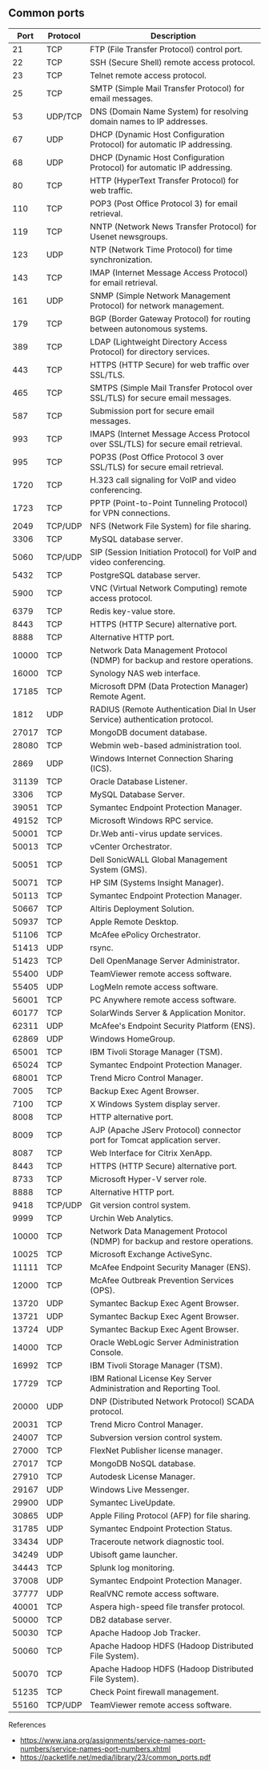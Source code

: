 ## Common ports

| Port | Protocol | Description | 
|-----|----------|-------------|
| 21  | TCP      | FTP (File Transfer Protocol) control port. | 
| 22  | TCP      | SSH (Secure Shell) remote access protocol. |
| 23  | TCP      | Telnet remote access protocol. |
| 25  | TCP      | SMTP (Simple Mail Transfer Protocol) for email messages. |
| 53  | UDP/TCP  | DNS (Domain Name System) for resolving domain names to IP addresses. | 
| 67  | UDP      | DHCP (Dynamic Host Configuration Protocol) for automatic IP addressing. |
| 68  | UDP      | DHCP (Dynamic Host Configuration Protocol) for automatic IP addressing. |
| 80  | TCP      | HTTP (HyperText Transfer Protocol) for web traffic. |
| 110 | TCP      | POP3 (Post Office Protocol 3) for email retrieval. |
| 119 | TCP      | NNTP (Network News Transfer Protocol) for Usenet newsgroups. |
| 123 | UDP      | NTP (Network Time Protocol) for time synchronization. |
| 143 | TCP      | IMAP (Internet Message Access Protocol) for email retrieval. |
| 161 | UDP      | SNMP (Simple Network Management Protocol) for network management. |
| 179 | TCP      | BGP (Border Gateway Protocol) for routing between autonomous systems. |
| 389 | TCP      | LDAP (Lightweight Directory Access Protocol) for directory services. |
| 443 | TCP      | HTTPS (HTTP Secure) for web traffic over SSL/TLS. |
| 465 | TCP      | SMTPS (Simple Mail Transfer Protocol over SSL/TLS) for secure email messages. |
| 587 | TCP      | Submission port for secure email messages. |
| 993 | TCP      | IMAPS (Internet Message Access Protocol over SSL/TLS) for secure email retrieval. |
| 995 | TCP      | POP3S (Post Office Protocol 3 over SSL/TLS) for secure email retrieval. |
| 1720 | TCP     | H.323 call signaling for VoIP and video conferencing. |
| 1723 | TCP     | PPTP (Point-to-Point Tunneling Protocol) for VPN connections. |
| 2049 | TCP/UDP | NFS (Network File System) for file sharing. |
| 3306 | TCP     | MySQL database server. |
| 5060 | TCP/UDP | SIP (Session Initiation Protocol) for VoIP and video conferencing. |
| 5432 | TCP     | PostgreSQL database server. |
| 5900 | TCP     | VNC (Virtual Network Computing) remote access protocol. |
| 6379 | TCP     | Redis key-value store. |
| 8443 | TCP     | HTTPS (HTTP Secure) alternative port. |
| 8888 | TCP     | Alternative HTTP port. |
| 10000 | TCP    | Network Data Management Protocol (NDMP) for backup and restore operations. |
| 16000 | TCP    | Synology NAS web interface. |
| 17185 | TCP    | Microsoft DPM (Data Protection Manager) Remote Agent. |
| 1812 | UDP     | RADIUS (Remote Authentication Dial In User Service) authentication protocol. |
| 27017 | TCP    | MongoDB document database. |
| 28080 | TCP    | Webmin web-based administration tool. |
| 2869 | UDP     | Windows Internet Connection Sharing (ICS). |
| 31139 | TCP    | Oracle Database Listener. |
| 3306 | TCP     | MySQL Database Server. |
| 39051 | TCP    | Symantec Endpoint Protection Manager. |
| 49152 | TCP    | Microsoft Windows RPC service. |
| 50001 | TCP    | Dr.Web anti-virus update services. |
| 50013 | TCP    | vCenter Orchestrator. |
| 50051 | TCP    | Dell SonicWALL Global Management System (GMS). |
| 50071 | TCP    | HP SIM (Systems Insight Manager). |
| 50113 | TCP    | Symantec Endpoint Protection Manager. |
| 50667 | TCP    | Altiris Deployment Solution. |
| 50937 | TCP    | Apple Remote Desktop. |
| 51106 | TCP    | McAfee ePolicy Orchestrator. |
| 51413 | UDP    | rsync. |
| 51423 | TCP    | Dell OpenManage Server Administrator. |
| 55400 | UDP    | TeamViewer remote access software. |
| 55405 | UDP    | LogMeIn remote access software. |
| 56001 | TCP    | PC Anywhere remote access software. |
| 60177 | TCP    | SolarWinds Server & Application Monitor. |
| 62311 | UDP    | McAfee's Endpoint Security Platform (ENS). |
| 62869 | UDP    | Windows HomeGroup. |
| 65001 | TCP    | IBM Tivoli Storage Manager (TSM). |
| 65024 | TCP    | Symantec Endpoint Protection Manager. |
| 68001 | TCP    | Trend Micro Control Manager. |
| 7005  | TCP    | Backup Exec Agent Browser. |
| 7100  | TCP    | X Windows System display server. |
| 8008  | TCP    | HTTP alternative port. |
| 8009  | TCP    | AJP (Apache JServ Protocol) connector port for Tomcat application server. |
| 8087  | TCP    | Web Interface for Citrix XenApp. |
| 8443  | TCP    | HTTPS (HTTP Secure) alternative port. |
| 8733  | TCP    | Microsoft Hyper-V server role. |
| 8888  | TCP    | Alternative HTTP port. |
| 9418  | TCP/UDP | Git version control system. |
| 9999  | TCP    | Urchin Web Analytics. |
| 10000 | TCP    | Network Data Management Protocol (NDMP) for backup and restore operations. |
| 10025 | TCP    | Microsoft Exchange ActiveSync. |
| 11111 | TCP    | McAfee Endpoint Security Manager (ENS). |
| 12000 | TCP    | McAfee Outbreak Prevention Services (OPS). |
| 13720 | UDP    | Symantec Backup Exec Agent Browser. |
| 13721 | UDP    | Symantec Backup Exec Agent Browser. |
| 13724 | UDP    | Symantec Backup Exec Agent Browser. |
| 14000 | TCP    | Oracle WebLogic Server Administration Console. |
| 16992 | TCP    | IBM Tivoli Storage Manager (TSM). |
| 17729 | TCP    | IBM Rational License Key Server Administration and Reporting Tool. |
| 20000 | UDP    | DNP (Distributed Network Protocol) SCADA protocol. |
| 20031 | TCP    | Trend Micro Control Manager. |
| 24007 | TCP    | Subversion version control system. |
| 27000 | TCP    | FlexNet Publisher license manager. |
| 27017 | TCP    | MongoDB NoSQL database. |
| 27910 | TCP    | Autodesk License Manager. |
| 29167 | UDP    | Windows Live Messenger. |
| 29900 | UDP    | Symantec LiveUpdate. |
| 30865 | UDP    | Apple Filing Protocol (AFP) for file sharing. |
| 31785 | UDP    | Symantec Endpoint Protection Status. |
| 33434 | UDP    | Traceroute network diagnostic tool. |
| 34249 | UDP    | Ubisoft game launcher. |
| 34443 | TCP    | Splunk log monitoring. |
| 37008 | UDP    | Symantec Endpoint Protection Manager. |
| 37777 | UDP    | RealVNC remote access software. |
| 40001 | TCP    | Aspera high-speed file transfer protocol. |
| 50000 | TCP    | DB2 database server. |
| 50030 | TCP    | Apache Hadoop Job Tracker. |
| 50060 | TCP    | Apache Hadoop HDFS (Hadoop Distributed File System). |
| 50070 | TCP    | Apache Hadoop HDFS (Hadoop Distributed File System). |
| 51235 | TCP    | Check Point firewall management. |
| 55160 | TCP/UDP | TeamViewer remote access software. |

References 
- https://www.iana.org/assignments/service-names-port-numbers/service-names-port-numbers.xhtml
- https://packetlife.net/media/library/23/common_ports.pdf
